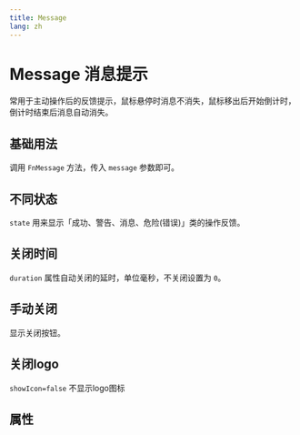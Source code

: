 ```yaml
---
title: Message
lang: zh
---
```


<script setup lang="ts">
  import props from "../../../example/message/description/zh-props.ts";
  import slots from "../../../example/message/description/zh-slots.ts";
</script>

# Message 消息提示
常用于主动操作后的反馈提示，鼠标悬停时消息不消失，鼠标移出后开始倒计时，倒计时结束后消息自动消失。

## 基础用法

调用 ```FnMessage``` 方法，传入 ```message``` 参数即可。
<demo src="../../../example/message/base.vue" />

## 不同状态

```state``` 用来显示「成功、警告、消息、危险(错误)」类的操作反馈。
<demo src="../../../example/message/type.vue" />

## 关闭时间

```duration``` 属性自动关闭的延时，单位毫秒，不关闭设置为 ```0```。
<demo src="../../../example/message/time.vue" />

## 手动关闭

显示关闭按钮。
<demo src="../../../example/message/close.vue" />

## 关闭logo

```showIcon=false``` 不显示logo图标
<demo src="../../../example/message/icon.vue" />

## 属性

<table-block type="propsZh" :data="props" />
